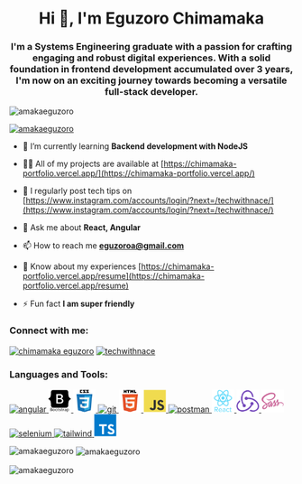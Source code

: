 <h1 align="center">Hi 👋, I'm Eguzoro Chimamaka</h1>
<h3 align="center">I'm a Systems Engineering graduate with a passion for crafting engaging and robust digital experiences. With a solid foundation in frontend development accumulated over 3 years, I'm now on an exciting journey towards becoming a versatile full-stack developer.</h3>

<p align="left"> <img src="https://komarev.com/ghpvc/?username=amakaeguzoro&label=Profile%20views&color=0e75b6&style=flat" alt="amakaeguzoro" /> </p>

<p align="left"> <a href="https://github.com/ryo-ma/github-profile-trophy"><img src="https://github-profile-trophy.vercel.app/?username=amakaeguzoro" alt="amakaeguzoro" /></a> </p>

- 🌱 I’m currently learning **Backend development with NodeJS**

- 👨‍💻 All of my projects are available at [https://chimamaka-portfolio.vercel.app/](https://chimamaka-portfolio.vercel.app/)

- 📝 I regularly post tech tips on [https://www.instagram.com/accounts/login/?next=/techwithnace/](https://www.instagram.com/accounts/login/?next=/techwithnace/)

- 💬 Ask me about **React, Angular**

- 📫 How to reach me **eguzoroa@gmail.com**

- 📄 Know about my experiences [https://chimamaka-portfolio.vercel.app/resume](https://chimamaka-portfolio.vercel.app/resume)

- ⚡ Fun fact **I am super friendly**

<h3 align="left">Connect with me:</h3>
<p align="left">
<a href="https://linkedin.com/in/chimamaka eguzoro" target="blank"><img align="center" src="https://raw.githubusercontent.com/rahuldkjain/github-profile-readme-generator/master/src/images/icons/Social/linked-in-alt.svg" alt="chimamaka eguzoro" height="30" width="40" /></a>
<a href="https://instagram.com/techwithnace" target="blank"><img align="center" src="https://raw.githubusercontent.com/rahuldkjain/github-profile-readme-generator/master/src/images/icons/Social/instagram.svg" alt="techwithnace" height="30" width="40" /></a>
</p>

<h3 align="left">Languages and Tools:</h3>
<p align="left"> <a href="https://angular.io" target="_blank" rel="noreferrer"> <img src="https://angular.io/assets/images/logos/angular/angular.svg" alt="angular" width="40" height="40"/> </a> <a href="https://getbootstrap.com" target="_blank" rel="noreferrer"> <img src="https://raw.githubusercontent.com/devicons/devicon/master/icons/bootstrap/bootstrap-plain-wordmark.svg" alt="bootstrap" width="40" height="40"/> </a> <a href="https://www.w3schools.com/css/" target="_blank" rel="noreferrer"> <img src="https://raw.githubusercontent.com/devicons/devicon/master/icons/css3/css3-original-wordmark.svg" alt="css3" width="40" height="40"/> </a> <a href="https://git-scm.com/" target="_blank" rel="noreferrer"> <img src="https://www.vectorlogo.zone/logos/git-scm/git-scm-icon.svg" alt="git" width="40" height="40"/> </a> <a href="https://www.w3.org/html/" target="_blank" rel="noreferrer"> <img src="https://raw.githubusercontent.com/devicons/devicon/master/icons/html5/html5-original-wordmark.svg" alt="html5" width="40" height="40"/> </a> <a href="https://developer.mozilla.org/en-US/docs/Web/JavaScript" target="_blank" rel="noreferrer"> <img src="https://raw.githubusercontent.com/devicons/devicon/master/icons/javascript/javascript-original.svg" alt="javascript" width="40" height="40"/> </a> <a href="https://postman.com" target="_blank" rel="noreferrer"> <img src="https://www.vectorlogo.zone/logos/getpostman/getpostman-icon.svg" alt="postman" width="40" height="40"/> </a> <a href="https://reactjs.org/" target="_blank" rel="noreferrer"> <img src="https://raw.githubusercontent.com/devicons/devicon/master/icons/react/react-original-wordmark.svg" alt="react" width="40" height="40"/> </a> <a href="https://redux.js.org" target="_blank" rel="noreferrer"> <img src="https://raw.githubusercontent.com/devicons/devicon/master/icons/redux/redux-original.svg" alt="redux" width="40" height="40"/> </a> <a href="https://sass-lang.com" target="_blank" rel="noreferrer"> <img src="https://raw.githubusercontent.com/devicons/devicon/master/icons/sass/sass-original.svg" alt="sass" width="40" height="40"/> </a> <a href="https://www.selenium.dev" target="_blank" rel="noreferrer"> <img src="https://raw.githubusercontent.com/detain/svg-logos/780f25886640cef088af994181646db2f6b1a3f8/svg/selenium-logo.svg" alt="selenium" width="40" height="40"/> </a> <a href="https://tailwindcss.com/" target="_blank" rel="noreferrer"> <img src="https://www.vectorlogo.zone/logos/tailwindcss/tailwindcss-icon.svg" alt="tailwind" width="40" height="40"/> </a> <a href="https://www.typescriptlang.org/" target="_blank" rel="noreferrer"> <img src="https://raw.githubusercontent.com/devicons/devicon/master/icons/typescript/typescript-original.svg" alt="typescript" width="40" height="40"/> </a> </p>

<p><img align="left" src="https://github-readme-stats.vercel.app/api/top-langs?username=amakaeguzoro&show_icons=true&locale=en&layout=compact" alt="amakaeguzoro" /></p>

<p>&nbsp;<img align="center" src="https://github-readme-stats.vercel.app/api?username=amakaeguzoro&show_icons=true&locale=en" alt="amakaeguzoro" /></p>

<p><img align="center" src="https://github-readme-streak-stats.herokuapp.com/?user=amakaeguzoro&" alt="amakaeguzoro" /></p>
